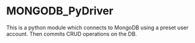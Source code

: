 # MONGODB_PyDriver
This is a python module which connects to MongoDB using a preset user account. Then commits CRUD operations on the DB. 
